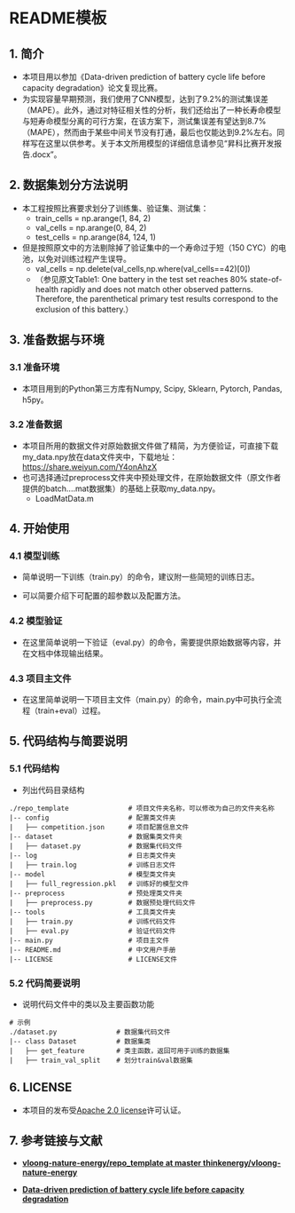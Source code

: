 # README模板

## 1. 简介
- 本项目用以参加《Data-driven prediction of battery cycle life before capacity degradation》论文复现比赛。
- 为实现容量早期预测，我们使用了CNN模型，达到了9.2%的测试集误差（MAPE）。此外，通过对特征相关性的分析，我们还给出了一种长寿命模型与短寿命模型分离的可行方案，在该方案下，测试集误差有望达到8.7%（MAPE），然而由于某些中间关节没有打通，最后也仅能达到9.2%左右。同样写在这里以供参考。关于本文所用模型的详细信息请参见“昇科比赛开发报告.docx”。


## 2. 数据集划分方法说明

- 本工程按照比赛要求划分了训练集、验证集、测试集：
  - train_cells = np.arange(1, 84, 2)
  - val_cells = np.arange(0, 84, 2)
  -  test_cells = np.arange(84, 124, 1)
- 但是按照原文中的方法剔除掉了验证集中的一个寿命过于短（150 CYC）的电池，以免对训练过程产生误导。
  - val_cells = np.delete(val_cells,np.where(val_cells==42)[0])
  - （参见原文Table1:
 One battery in the test set reaches 80% state-of-health rapidly and does not match other observed patterns. Therefore, the parenthetical primary test results correspond to the exclusion of this battery.）


## 3. 准备数据与环境

### 3.1 准备环境

- 本项目用到的Python第三方库有Numpy, Scipy, Sklearn, Pytorch, Pandas, h5py。

### 3.2 准备数据

- 本项目所用的数据文件对原始数据文件做了精简，为方便验证，可直接下载my_data.npy放在data文件夹中，下载地址：https://share.weiyun.com/Y4onAhzX
- 也可选择通过preprocess文件夹中预处理文件，在原始数据文件（原文作者提供的batch....mat数据集）的基础上获取my_data.npy。
  - LoadMatData.m 


## 4. 开始使用

### 4.1 模型训练

- 简单说明一下训练（train.py）的命令，建议附一些简短的训练日志。

- 可以简要介绍下可配置的超参数以及配置方法。

### 4.2 模型验证

- 在这里简单说明一下验证（eval.py）的命令，需要提供原始数据等内容，并在文档中体现输出结果。

### 4.3 项目主文件

- 在这里简单说明一下项目主文件（main.py）的命令，main.py中可执行全流程（train+eval）过程。

## 5. 代码结构与简要说明

### 5.1 代码结构

- 列出代码目录结构

```undefined
./repo_template               # 项目文件夹名称，可以修改为自己的文件夹名称
|-- config                    # 配置类文件夹
|   ├── competition.json      # 项目配置信息文件
|-- dataset                   # 数据集类文件夹
|   ├── dataset.py            # 数据集代码文件
|-- log                       # 日志类文件夹
|   ├── train.log             # 训练日志文件
|-- model                     # 模型类文件夹
|   ├── full_regression.pkl   # 训练好的模型文件
|-- preprocess                # 预处理类文件夹
|   ├── preprocess.py         # 数据预处理代码文件
|-- tools                     # 工具类文件夹
|   ├── train.py              # 训练代码文件
|   ├── eval.py               # 验证代码文件
|-- main.py                   # 项目主文件
|-- README.md                 # 中文用户手册
|-- LICENSE                   # LICENSE文件
```

### 5.2 代码简要说明

- 说明代码文件中的类以及主要函数功能

```undefined
# 示例
./dataset.py               # 数据集代码文件
|-- class Dataset          # 数据集类
|   ├── get_feature        # 类主函数，返回可用于训练的数据集
|   ├── train_val_split    # 划分train&val数据集
```



## 6. LICENSE

- 本项目的发布受[Apache 2.0 license](https://github.com/thinkenergy/vloong-nature-energy/blob/master/LICENSE)许可认证。



## 7. 参考链接与文献

- **[vloong-nature-energy/repo_template at master thinkenergy/vloong-nature-energy](https://github.com/thinkenergy/vloong-nature-energy/tree/master/repo_template)**

- **[Data-driven prediction of battery cycle life before capacity degradation](https://doi.org/10.1038/s41560-019-0356-8)**

  
